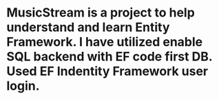 # MusicStream is a project to help understand and learn Entity Framework. I have utilized enable SQL backend with EF code first DB. Used EF Indentity Framework user login. 
